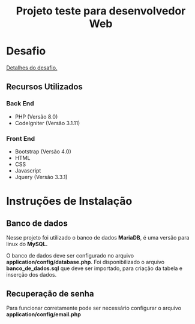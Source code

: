 <h1 align="center">
    Projeto teste para desenvolvedor Web
</h1>

# Desafio

<a href="./DESAFIO.md">Detalhes do desafio.</a>

## Recursos Utilizados

### Back End

- PHP (Versão 8.0)
- CodeIgniter (Versão 3.1.11)

### Front End

- Bootstrap (Versão 4.0)
- HTML
- CSS
- Javascript
- Jquery (Versão 3.3.1)

# Instruções de Instalação

## Banco de dados

Nesse projeto foi utilizado o banco de dados **MariaDB**, é uma versão para linux do **MySQL.**

O banco de dados deve ser configurado no arquivo **application/config/database.php**.
Foi disponibilizado o arquivo **banco_de_dados.sql** que deve ser importado, para criação da tabela e inserção dos dados.

## Recuperação de senha

Para funcionar corretamente pode ser necessário configurar o arquivo **application/config/email.php**

